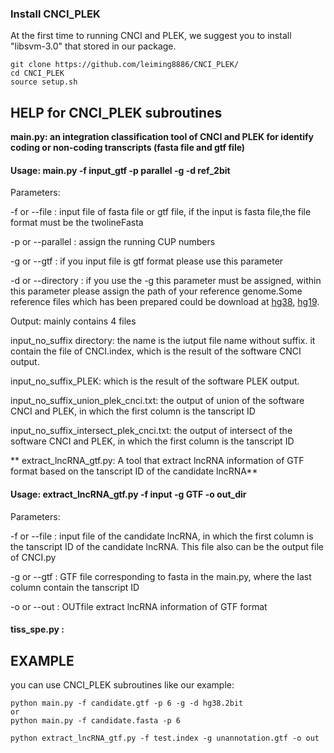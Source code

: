 ### Install CNCI_PLEK
At the first time to running CNCI and PLEK, we suggest you to install "libsvm-3.0" that stored in our package.

```
git clone https://github.com/leiming8886/CNCI_PLEK/
cd CNCI_PLEK
source setup.sh
```

## HELP for CNCI_PLEK subroutines

**main.py: an integration classification tool of CNCI and PLEK for identify coding or non-coding transcripts (fasta file and gtf file)**

#### Usage: main.py -f input_gtf -p parallel -g -d ref_2bit

Parameters:

 -f or --file : input file of fasta file or gtf file, if the input is fasta file,the file format must be the twolineFasta

 -p or --parallel : assign the running CUP numbers

 -g or --gtf : if you input file is gtf format please use this parameter

 -d or --directory : if you use the -g  this parameter must be assigned, within this parameter please assign the path of your reference genome.Some reference files which has been prepared could be download at [hg38](hgdownload.cse.ucsc.edu/goldenPath/hg38/bigZips/hg38.2bit), [hg19](hgdownload.soe.ucsc.edu/goldenPath/hg19/bigZips/hg19.2bit).

Output: mainly contains 4 files

 input_no_suffix directory: the name is the iutput file name without suffix. it contain the file of CNCI.index, which is the result of the software CNCI output.

 input_no_suffix_PLEK: which is the result of the software PLEK output.

 input_no_suffix_union_plek_cnci.txt: the output of union of the software CNCI and PLEK, in which the first column is the tanscript ID

 input_no_suffix_intersect_plek_cnci.txt: the output of intersect of the software CNCI and PLEK, in which the first column is the tanscript ID


** extract_lncRNA_gtf.py: A tool that extract lncRNA information of GTF format based on the tanscript ID of the candidate lncRNA**

#### Usage: extract_lncRNA_gtf.py -f input -g GTF -o out_dir

Parameters:

 -f or --file : input file of the candidate lncRNA, in which the first column is the tanscript ID of the candidate lncRNA. This file also can be the output file of CNCI.py

 -g or --gtf : GTF file corresponding to fasta in the main.py, where the last column contain the tanscript ID


 -o or --out : OUTfile extract lncRNA information of GTF format


#### tiss_spe.py : 

## EXAMPLE
you can use CNCI_PLEK subroutines like our example:

```
python main.py -f candidate.gtf -p 6 -g -d hg38.2bit
or 
python main.py -f candidate.fasta -p 6

python extract_lncRNA_gtf.py -f test.index -g unannotation.gtf -o out
```
